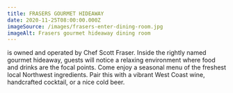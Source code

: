 ```yaml
---
title: FRASERS GOURMET HIDEAWAY
date: 2020-11-25T08:00:00.000Z
imageSource: /images/frasers-enter-dining-room.jpg
imageAlt: Frasers gourmet hideaway dining room
---
```

is owned and operated by Chef Scott Fraser. Inside the rightly named gourmet hideaway, guests will notice a relaxing environment where food and drinks are the focal points. Come enjoy a seasonal menu of the freshest local Northwest ingredients. Pair this with a vibrant West Coast wine, handcrafted cocktail, or a nice cold beer.
